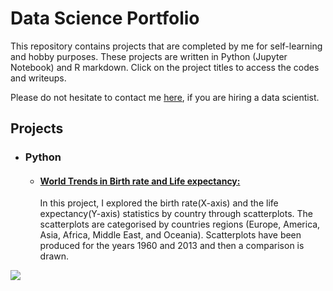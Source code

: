 # Data Science Portfolio

This repository contains projects that are completed by me for self-learning and hobby purposes. These projects are written in Python (Jupyter Notebook) and R markdown. Click on the project titles to access the codes and writeups. 

Please do not hesitate to contact me [here](https://www.linkedin.com/in/ismailhm), if you are hiring a data scientist. 

## Projects

- ### Python
  - #### [World Trends in Birth rate and Life expectancy:](https://github.com/ismail-hm/Data-Science-Portfolio/blob/master/World%20Trends%20in%20Birth%20rate%20and%20Life%20Expectancy.ipynb) 
     In this project, I explored the birth rate(X-axis) and the life expectancy(Y-axis) statistics by country through scatterplots. The scatterplots are categorised by countries regions (Europe, America, Asia, Africa, Middle East, and Oceania). Scatterplots have been produced for the years 1960 and 2013 and then a comparison is drawn.


![](https://github.com/ismail-hm/Data-Science-Portfolio/blob/master/demo.png)
